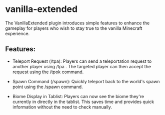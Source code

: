 # vanilla-extended

The VanillaExtended plugin introduces simple features to enhance the gameplay for players who wish to stay true to the vanilla Minecraft experience.

## Features:

- Teleport Request (/tpa):
Players can send a teleportation request to another player using /tpa <PlayerName>.
The targeted player can then accept the request using the /tpok command.

- Spawn Command (/spawn):
Quickly teleport back to the world's spawn point using the /spawn command.
  
- Biome Display in Tablist:
Players can now see the biome they're currently in directly in the tablist. This saves time and provides quick information without the need to check manually.
